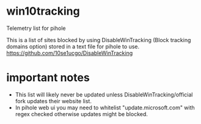 # win10tracking
Telemetry list for pihole

This is a list of sites blocked by using DisableWinTracking (Block tracking domains option)
stored in a text file for pihole to use.
https://github.com/10se1ucgo/DisableWinTracking

# important notes
* This list will likely never be updated unless DisableWinTracking/official fork
  updates their website list.
* In pihole web ui you may need to whitelist "update.microsoft.com" with regex checked
  otherwise updates might be blocked.
